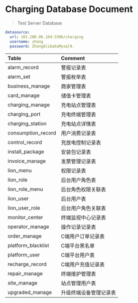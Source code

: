 # Charging Database Document

> Test Server Database

```yaml
datasource:
  url: 101.200.86.164:3306/charging
  username: zhang
  password: ZhangAlibabaMysql9.
```

| Table               | Comment     |
|:--------------------|:------------|
| alarm\_record       | 警报记录表       |
| alarm\_set          | 警报枚举表       |
| business\_manage    | 商家管理表       |
| card\_manage        | 储值卡管理表      |
| charging\_manage    | 充电站点管理表     |
| charging\_port      | 充电终端管理表     |
| charging\_station   | 充电站点详情表     |
| consumption\_record | 用户消费记录表     |
| control\_record     | 充放电控制记录表    |
| install\_package    | 安装包记录表      |
| invoice\_manage     | 发票管理记录表     |
| lion\_menu          | 权限记录表       |
| lion\_role          | 后台用户角色表     |
| lion\_role\_menu    | 后台角色权限关联表   |
| lion\_user          | 后台用户表       |
| lion\_user\_role    | 后台用户角色关联表   |
| monitor\_center     | 终端监视中心记录表   |
| operator\_manage    | 操作记录记录表     |
| order\_manage       | C端用户订单记录表   |
| platform\_blacklist | C端平台黑名单     |
| platform\_user      | C端平台用户表     |
| recharge\_record    | C端用户充值记录表   |
| repair\_manage      | 终端维护管理表     |
| site\_manage        | 站点管理用户表     |
| upgraded\_manage    | 升级终端设备管理记录表 |
